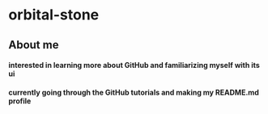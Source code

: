 # orbital-stone
## About me
#### interested in learning more about GitHub and familiarizing myself with its ui 
#### currently going through the GitHub tutorials and making my README.md profile 
#### 
